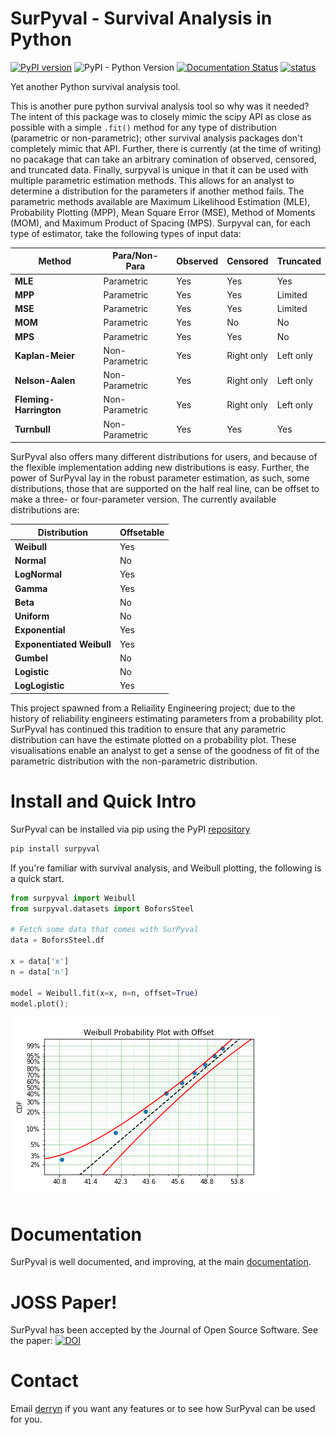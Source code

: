 # SurPyval - Survival Analysis in Python

[![PyPI version](https://badge.fury.io/py/surpyval.svg)](https://badge.fury.io/py/surpyval)
![PyPI - Python Version](https://img.shields.io/badge/python-3.6%20%7C%203.7%20%7C%203.8%20%7C%203.9-blue)
[![Documentation Status](https://readthedocs.org/projects/surpyval/badge/?version=latest)](https://surpyval.readthedocs.io/en/latest/?badge=latest)
[![status](https://joss.theoj.org/papers/5a41c8e82b8327b9a3575f9c41f73ab9/status.svg)](https://joss.theoj.org/papers/5a41c8e82b8327b9a3575f9c41f73ab9)




Yet another Python survival analysis tool. 

This is another pure python survival analysis tool so why was it needed? The intent of this package was to closely mimic the scipy API as close as possible with a simple `.fit()` method for any type of distribution (parametric or non-parametric); other survival analysis packages don't completely mimic that API. Further, there is currently (at the time of writing) no pacakage that can take an arbitrary comination of observed, censored, and truncated data. Finally, surpyval is unique in that it can be used with multiple parametric estimation methods. This allows for an analyst to determine a distribution for the parameters if another method fails. The parametric methods available are Maximum Likelihood Estimation (MLE), Probability Plotting (MPP), Mean Square Error (MSE), Method of Moments (MOM), and Maximum Product of Spacing (MPS). Surpyval can, for each type of estimator, take the following types of input data:

| Method | Para/Non-Para | Observed | Censored | Truncated |
| ------ | ---- |-----|------|------|
| **MLE** | Parametric | Yes | Yes | Yes |
| **MPP** | Parametric | Yes | Yes | Limited |
| **MSE** | Parametric | Yes | Yes | Limited |
| **MOM** | Parametric | Yes | No | No |
| **MPS** | Parametric | Yes | Yes | No |
| **Kaplan-Meier** | Non-Parametric | Yes | Right only | Left only |
| **Nelson-Aalen** | Non-Parametric | Yes | Right only | Left only |
| **Fleming-Harrington** | Non-Parametric | Yes | Right only | Left only |
| **Turnbull** | Non-Parametric | Yes | Yes | Yes |

SurPyval also offers many different distributions for users, and because of the flexible implementation adding new distributions is easy. Further, the power of SurPyval lay in the robust parameter estimation, as such, some distributions, those that are supported on the half real line, can be offset to make a three- or four-parameter version. The currently available distributions are:

| Distribution  | Offsetable |
| ------------- | ---- |
| **Weibull**   | Yes |
| **Normal**    | No |
| **LogNormal** | Yes |
| **Gamma**     | Yes |
| **Beta**      | No |
| **Uniform**   | No |
| **Exponential** | Yes |
| **Exponentiated Weibull** | Yes |
| **Gumbel**    | No |
| **Logistic**  | No |
| **LogLogistic** | Yes |

This project spawned from a Reliaility Engineering project; due to the history of reliability engineers estimating parameters from a probability plot. SurPyval has continued this tradition to ensure that any parametric distribution can have the estimate plotted on a probability plot. These visualisations enable an analyst to get a sense of the goodness of fit of the parametric distribution with the non-parametric distribution.

# Install and Quick Intro

SurPyval can be installed via pip using the PyPI [repository](https://pypi.org/project/surpyval/)

```bash
pip install surpyval
```

If you're familiar with survival analysis, and Weibull plotting, the following is a quick start.

```python
from surpyval import Weibull
from surpyval.datasets import BoforsSteel

# Fetch some data that comes with SurPyval
data = BoforsSteel.df

x = data['x']
n = data['n']

model = Weibull.fit(x=x, n=n, offset=True)
model.plot();
```

![Weibull Data and Distribution](docs/images/weibull_plot.png)

# Documentation

SurPyval is well documented, and improving, at the main [documentation](https://surpyval.readthedocs.io/en/latest/).

# JOSS Paper!

SurPyval has been accepted by the Journal of Open Source Software. See the paper: [![DOI](https://joss.theoj.org/papers/10.21105/joss.03484/status.svg)](https://doi.org/10.21105/joss.03484)


# Contact

Email [derryn](mailto:derryn.knife@gmail.com) if you want any features or to see how SurPyval can be used for you.

